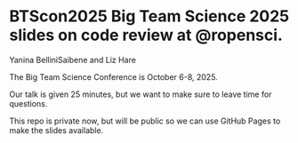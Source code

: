# BTScon2025 Big Team Science 2025 slides on code review at @ropensci. 
Yanina BelliniSaibene and Liz Hare

The Big Team Science Conference is October 6-8, 2025. 

Our talk is given 25 minutes, but we want to make sure 
to leave time for questions.

This repo is private now, but will be public so we can 
use GitHub Pages to make the slides available.


